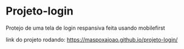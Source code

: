 # Projeto-login
 Protejo de uma tela de login respansiva feita usando mobilefirst
 
 link do projeto rodando: https://maspoxajoao.github.io/projeto-login/
